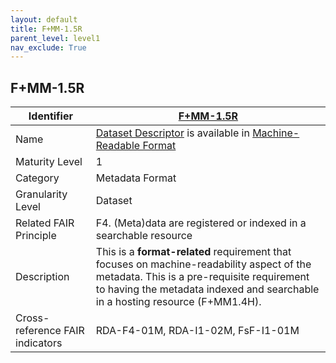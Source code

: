 ```yaml
---
layout: default
title: F+MM-1.5R
parent_level: level1
nav_exclude: True
---
```


## F+MM-1.5R

| Identifier | [F+MM-1.5R](https://github.com/FAIRplus/Data-Maturity/edit/v0.3/docs/_indicators/A.%20F+MM-1.5R.md) |
| ---------- | ----------|
| Name | [Dataset Descriptor](https://fairplus.github.io/Data-Maturity/docs/Glossary/#dataset-descriptor) is available in [Machine-Readable Format](https://fairplus.github.io/Data-Maturity/docs/Glossary/#machine-readable-format) |
| Maturity Level | 1 |
| Category | Metadata Format |
| Granularity Level | Dataset |
| Related FAIR Principle | F4. (Meta)data are registered or indexed in a searchable resource |
| Description | This is a **format-related** requirement that focuses on machine-readability aspect of the metadata. This is a pre-requisite requirement to having the metadata indexed and searchable in a hosting resource (F+MM1.4H). |
| Cross-reference FAIR indicators | RDA-F4-01M, RDA-I1-02M, FsF-I1-01M |
